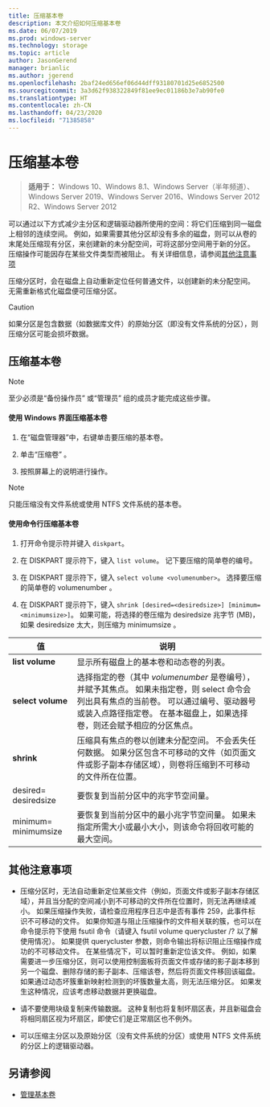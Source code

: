 ```yaml
---
title: 压缩基本卷
description: 本文介绍如何压缩基本卷
ms.date: 06/07/2019
ms.prod: windows-server
ms.technology: storage
ms.topic: article
author: JasonGerend
manager: brianlic
ms.author: jgerend
ms.openlocfilehash: 2baf24ed656ef06d44dff93180701d25e6852500
ms.sourcegitcommit: 3a3d62f938322849f81ee9ec01186b3e7ab90fe0
ms.translationtype: HT
ms.contentlocale: zh-CN
ms.lasthandoff: 04/23/2020
ms.locfileid: "71385858"
---
```

# <a name="shrink-a-basic-volume"></a>压缩基本卷

> **适用于：** Windows 10、Windows 8.1、Windows Server（半年频道）、Windows Server 2019、Windows Server 2016、Windows Server 2012 R2、Windows Server 2012

可以通过以下方式减少主分区和逻辑驱动器所使用的空间：将它们压缩到同一磁盘上相邻的连续空间。 例如，如果需要其他分区却没有多余的磁盘，则可以从卷的末尾处压缩现有分区，来创建新的未分配空间，可将这部分空间用于新的分区。 压缩操作可能因存在某些文件类型而被阻止。 有关详细信息，请参阅[其他注意事项](#additional-considerations) 

压缩分区时，会在磁盘上自动重新定位任何普通文件，以创建新的未分配空间。 无需重新格式化磁盘便可压缩分区。

> [!CAUTION]
> 如果分区是包含数据（如数据库文件）的原始分区（即没有文件系统的分区），则压缩分区可能会损坏数据。

## <a name="shrinking-a-basic-volume"></a>压缩基本卷

> [!NOTE]
> 至少必须是“备份操作员”  或“管理员”  组的成员才能完成这些步骤。

#### <a name="to-shrink-a-basic-volume-using-the-windows-interface"></a>使用 Windows 界面压缩基本卷

1.  在“磁盘管理器”中，右键单击要压缩的基本卷。

2.  单击“压缩卷”  。

3.  按照屏幕上的说明进行操作。


> [!NOTE]
> 只能压缩没有文件系统或使用 NTFS 文件系统的基本卷。

#### <a name="to-shrink-a-basic-volume-using-a-command-line"></a>使用命令行压缩基本卷

1.  打开命令提示符并键入 `diskpart`。

2.  在 DISKPART  提示符下，键入 `list volume`。 记下要压缩的简单卷的编号。

3.  在 DISKPART  提示符下，键入 `select volume <volumenumber>`。 选择要压缩的简单卷的 volumenumber  。

4.  在 DISKPART  提示符下，键入 `shrink [desired=<desiredsize>] [minimum=<minimumsize>]`。 如果可能，将选择的卷压缩为 desiredsize  兆字节 (MB)，如果 desiredsize  太大，则压缩为 minimumsize  。

| 值             | 说明 |
| ---               | ----------- |
| **list volume** | 显示所有磁盘上的基本卷和动态卷的列表。 |
| **select volume** | 选择指定的卷（其中 <em>volumenumber</em> 是卷编号），并赋予其焦点。 如果未指定卷，则 select  命令会列出具有焦点的当前卷。 可以通过编号、驱动器号或装入点路径指定卷。 在基本磁盘上，如果选择卷，则还会赋予相应的分区焦点。 |
| **shrink** | 压缩具有焦点的卷以创建未分配空间。 不会丢失任何数据。 如果分区包含不可移动的文件（如页面文件或影子副本存储区域），则卷将压缩到不可移动的文件所在位置。 |
| desired=  desiredsize | 要恢复到当前分区中的兆字节空间量。 |
| minimum=  minimumsize | 要恢复到当前分区中的最小兆字节空间量。 如果未指定所需大小或最小大小，则该命令将回收可能的最大空间。 |

## <a name="additional-considerations"></a>其他注意事项

-   压缩分区时，无法自动重新定位某些文件（例如，页面文件或影子副本存储区域），并且当分配的空间减小到不可移动的文件所在位置时，则无法再继续减小。 如果压缩操作失败，请检查应用程序日志中是否有事件 259，此事件标识不可移动的文件。 如果你知道与阻止压缩操作的文件相关联的簇，也可以在命令提示符下使用 fsutil  命令（请键入 fsutil volume querycluster /?  以了解使用情况）。 如果提供 querycluster  参数，则命令输出将标识阻止压缩操作成功的不可移动文件。
在某些情况下，可以暂时重新定位该文件。 例如，如果需要进一步压缩分区，则可以使用控制面板将页面文件或存储的影子副本移到另一个磁盘、删除存储的影子副本、压缩该卷，然后将页面文件移回该磁盘。 如果通过动态坏簇重新映射检测到的坏簇数量太高，则无法压缩分区。 如果发生这种情况，应该考虑移动数据并更换磁盘。

-  请不要使用块级复制来传输数据。 这种复制也将复制坏扇区表，并且新磁盘会将相同扇区视为坏扇区，即使它们是正常扇区也不例外。

-   可以压缩主分区以及原始分区（没有文件系统的分区）或使用 NTFS 文件系统的分区上的逻辑驱动器。

## <a name="see-also"></a>另请参阅

-   [管理基本卷](manage-basic-volumes.md)
